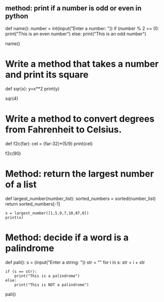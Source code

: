 ## method: print if a number is odd or even in python
def name():
    number = int(input("Enter a number: "))
    if (number % 2 == 0):
        print("This is an even number")
    else:
        print("This is an odd number")

name()



# Write a method that takes a number and print its square
def sqr(x):
    y=x**2
    print(y)

sqr(4)



# Write a method to convert degrees from Fahrenheit to Celsius.

def f2c(far):
    cel = (far-32)*(5/9)
    print(cel)

f2c(90)

# Method: return the largest number of a list

def largest_number(number_list):
    sorted_numbers = sorted(number_list)
    return sorted_numbers[-1]

    x = largest_number([1,5,9,7,10,87,0])
    print(x)


# Method: decide if a word is a palindrome
def pali(): 
    s = (input("Enter a string: "))
    str = "" 
    for i in s: 
        str = i + str
 
    if (s == str):
        print("This is a palindrome")
    else:
        print("This is NOT a palindrome")

pali()
